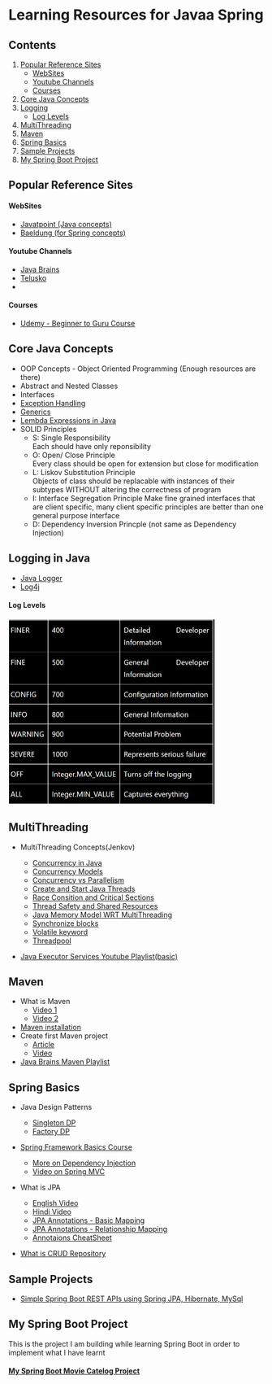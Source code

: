 # Learning Resources for Javaa Spring

## Contents

1. [Popular Reference Sites](#popular-reference-sites)
   - [WebSites](#websites)
   - [Youtube Channels](#youtube-channels)
   - [Courses](#courses)
1. [Core Java Concepts](#core-java-concepts)
2. [Logging](#logging-in-java)
   - [Log Levels](#log-levels)
3. [MultiThreading](#multithreading)
4. [Maven](#maven)
6. [Spring Basics](#spring-basics)
7. [Sample Projects](#sample-projects)
8. [My Spring Boot Project](#my-spring-boot-project)

## Popular Reference Sites

#### WebSites
   - [Javatpoint (Java concepts)](https://www.javatpoint.com/)
   - [Baeldung (for Spring concepts)](https://www.baeldung.com/)

#### Youtube Channels
   - [Java Brains](https://www.youtube.com/user/koushks)
   - [Telusko](https://www.youtube.com/user/javaboynavin)
   - []()

#### Courses
   - [Udemy - Beginner to Guru Course](https://www.udemy.com/course/spring-framework-5-beginner-to-guru/ )

## Core Java Concepts

- OOP Concepts - Object Oriented Programming (Enough resources are there)
- Abstract and Nested Classes
- Interfaces
- [Exception Handling]()
- [Generics]()
- [Lembda Expressions in Java]()
- SOLID Principles
   - S: Single Responsibility   
   Each should have only reponsibility
   - O: Open/ Close Principle  
   Every class should be open for extension but close for modification
   - L: Liskov Substitution Principle  
   Objects of class should be replacable with instances of their subtypes WITHOUT altering the correctness of program
   - I: Interface Segregation Principle
   Make fine grained interfaces that are client specific, many client specific principles are better than one general purpose interface
   - D: Dependency Inversion Princple (not same as Dependency Injection)

## Logging in Java

- [Java Logger](https://www.javatpoint.com/java-logger)
- [Log4j](https://www.javatpoint.com/introduction-to-log4j)

#### Log Levels  
![Log Levels](pictures/log-levels.png)

## MultiThreading

- MultiThreading Concepts(Jenkov)
   - [Concurrency in Java]( http://tutorials.jenkov.com/java-concurrency/index.html)
   - [Concurrency Models](http://tutorials.jenkov.com/java-concurrency/concurrency-models.html)
   - [Concurrency vs Parallelism](http://tutorials.jenkov.com/java-concurrency/concurrency-vs-parallelism.html)
   - [Create and Start Java Threads](https://www.youtube.com/watch?v=eQk5AWcTS8w)
   - [Race Consition and Critical Sections](https://www.youtube.com/watch?v=RMR75VzYoos&list=PLL8woMHwr36EDxjUoCzboZjedsnhLP1j4&index=9)
   - [Thread Safety and Shared Resources](http://tutorials.jenkov.com/java-concurrency/thread-safety.html)
   - [Java Memory Model WRT MultiThreading](https://www.youtube.com/watch?v=LCSqZyjBwWA&list=PLL8woMHwr36EDxjUoCzboZjedsnhLP1j4&index=6)
   - [Synchronize blocks](https://www.youtube.com/watch?v=eKWjfZ-TUdo&list=PLL8woMHwr36EDxjUoCzboZjedsnhLP1j4&index=7)
   - [Volatile keyword](https://www.youtube.com/watch?v=nhYIEqt-jvY&list=PLL8woMHwr36EDxjUoCzboZjedsnhLP1j4&index=6)
   - [Threadpool](https://www.youtube.com/watch?v=ZcKt5FYd3bU&list=PLL8woMHwr36EDxjUoCzboZjedsnhLP1j4&index=12)

- [Java Executor Services Youtube Playlist(basic)](https://www.youtube.com/playlist?list=PLPn4T86dJstfydxMrepAcakR3MSZEHaa5)

## Maven

- What is Maven
   - [Video 1](https://www.youtube.com/watch?v=dqJanLvjDqc)
   - [Video 2](https://www.youtube.com/watch?v=bSaBmXFym30)
- [Maven installation](https://mkyong.com/maven/how-to-install-maven-in-windows/)
- Create first Maven project
   - [Article](https://www.baeldung.com/maven)
   - [Video](https://www.youtube.com/watch?v=uEYjXpMDJiU )
- [Java Brains Maven Playlist](https://www.youtube.com/playlist?list=PL92E89440B7BFD0F6)

## Spring Basics

- Java Design Patterns
   - [Singleton DP](https://www.javatpoint.com/singleton-design-pattern-in-java)
   - [Factory DP](https://www.tutorialspoint.com/design_pattern/factory_pattern.htm)

- [Spring Framework Basics Course](https://www.tutorialspoint.com/spring/index.htm)
   - [More on Dependency Injection](https://www.baeldung.com/spring-dependency-injection)
   - [Video on Spring MVC](https://www.youtube.com/watch?v=y8zyPlIdTyE)

- What is JPA
   - [English Video](https://www.youtube.com/c/JavaBrainsChannel/playlists?view=50&sort=dd&shelf_id=3)
   - [Hindi Video](https://www.youtube.com/watch?v=agTUJ4aVJSQ)
   - [JPA Annotations - Basic Mapping](https://stackabuse.com/guide-to-jpa-with-hibernate-basic-mapping)
   - [JPA Annotations - Relationship Mapping](https://stackabuse.com/a-guide-to-jpa-with-hibernate-relationship-mapping)
   - [Annotaions CheatSheet](pictures/AssociationMappingsWithJPAandHibernate.pdf)
- [What is CRUD Repository](https://www.youtube.com/c/JavaBrainsChannel/playlists?view=50&sort=dd&shelf_id=3)

## Sample Projects

- [Simple Spring Boot REST APIs using Spring JPA, Hibernate, MySql](https://dzone.com/articles/how-to-create-rest-api-with-spring-boot)   

## My Spring Boot Project

This is the project I am building while learning Spring Boot in order to implement what I have learnt
#### [My Spring Boot Movie Catelog Project](https://github.com/AVNV2201/spring-boot-movie-catelog.git)
